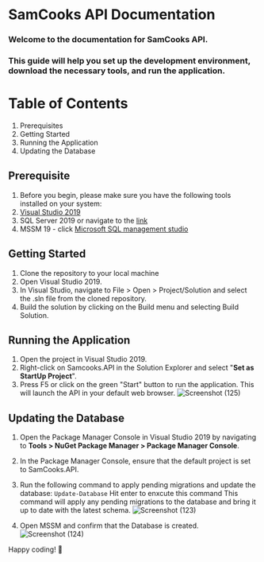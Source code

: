 # SamCooks API Documentation

### Welcome to the documentation for SamCooks API.
### This guide will help you set up the development environment, download the necessary tools, and run the application.

# Table of Contents
1. Prerequisites
2. Getting Started
3. Running the Application
4. Updating the Database

## Prerequisite
1. Before you begin, please make sure you have the following tools installed on your system:
2. [Visual Studio 2019](https://visualstudio.microsoft.com/vs/older-downloads/)
3. SQL Server 2019 or navigate to the [link](https://www.microsoft.com/en-gb/sql-server/sql-server-downloads)
4. MSSM 19 - click [Microsoft SQL management studio](https://learn.microsoft.com/en-us/sql/ssms/download-sql-server-management-studio-ssms?view=sql-server-ver16)

## Getting Started
1. Clone the repository to your local machine
2. Open Visual Studio 2019.
3. In Visual Studio, navigate to File > Open > Project/Solution and select the .sln file from the cloned repository.
4. Build the solution by clicking on the Build menu and selecting Build Solution.

## Running the Application
1. Open the project in Visual Studio 2019.
2. Right-click on Samcooks.API in the Solution Explorer and select "**Set as StartUp Project**".
3. Press F5 or click on the green "Start" button to run the application. This will launch the API in your default web browser.
   ![Screenshot (125)](https://github.com/Aresprojex/SamCooks.API/assets/130857532/dd04fbe5-4566-4723-bd4e-60eae7391be9)


## Updating the Database
1. Open the Package Manager Console in Visual Studio 2019 by navigating to **Tools > NuGet Package Manager > Package Manager Console**.
2. In the Package Manager Console, ensure that the default project is set to SamCooks.API.
3. Run the following command to apply pending migrations and update the database:
   `Update-Database`
   Hit enter to enxcute this command
   This command will apply any pending migrations to the database and bring it up to date with the latest schema.
![Screenshot (123)](https://github.com/Aresprojex/SamCooks.API/assets/130857532/1653ecca-edfe-4491-85a8-aebe2f350767)

4. Open MSSM and confirm that the Database is created.
   ![Screenshot (124)](https://github.com/Aresprojex/SamCooks.API/assets/130857532/1a008686-b718-48c0-bd69-45101a88db1f)

Happy coding! 🚀



